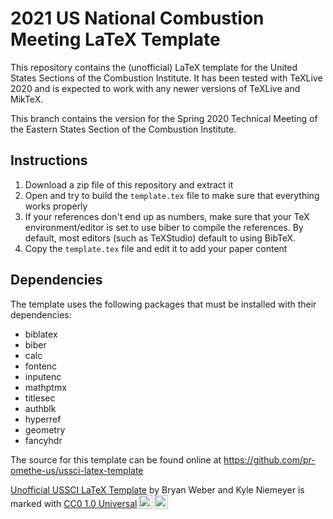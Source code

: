 # 2021 US National Combustion Meeting LaTeX Template

This repository contains the (unofficial) LaTeX template for the
United States Sections of the Combustion Institute. It has been
tested with TeXLive 2020 and is expected to work with any newer
versions of TeXLive and MikTeX.

This branch contains the version for the Spring 2020 Technical Meeting
of the Eastern States Section of the Combustion Institute.

## Instructions

1. Download a zip file of this repository and extract it
2. Open and try to build the `template.tex` file to make sure that everything works properly
3. If your references don't end up as numbers, make sure that your TeX environment/editor is set to use biber to compile the references. By default, most editors (such as TeXStudio) default to using BibTeX.
4. Copy the `template.tex` file and edit it to add your paper content

## Dependencies

The template uses the following
packages that must be installed with their dependencies:

* biblatex
* biber
* calc
* fontenc
* inputenc
* mathptmx
* titlesec
* authblk
* hyperref
* geometry
* fancyhdr

The source for this template can be found online at
https://github.com/pr-omethe-us/ussci-latex-template

<p xmlns:cc="http://creativecommons.org/ns#" xmlns:dct="http://purl.org/dc/terms/"><a property="dct:title" rel="cc:attributionURL" href="https://github.com/pr-omethe-us/ussci-latex-template">Unofficial USSCI LaTeX Template</a> by <span property="cc:attributionName">Bryan Weber and Kyle Niemeyer</span> is marked with <a href="http://creativecommons.org/publicdomain/zero/1.0?ref=chooser-v1" target="_blank" rel="license noopener noreferrer" style="display:inline-block;">CC0 1.0 Universal<img style="height:22px!important;margin-left:3px;vertical-align:text-bottom;" src="https://mirrors.creativecommons.org/presskit/icons/cc.svg?ref=chooser-v1"><img style="height:22px!important;margin-left:3px;vertical-align:text-bottom;" src="https://mirrors.creativecommons.org/presskit/icons/zero.svg?ref=chooser-v1"></a></p>
